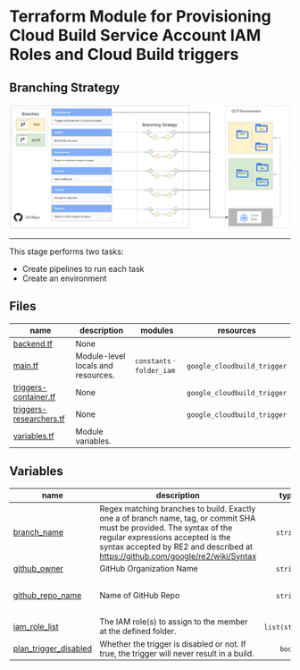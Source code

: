 # Terraform Module for Provisioning Cloud Build Service Account IAM Roles and Cloud Build triggers

## Branching Strategy
![](../../../docs/branch-strategy.png)

---

This stage performs two tasks:
- Create pipelines to run each task
- Create an environment

<!-- TFDOC OPTS files:1 show_extra:1 -->
<!-- BEGIN TFDOC -->

## Files

| name | description | modules | resources |
|---|---|---|---|
| [backend.tf](./backend.tf) | None |  |  |
| [main.tf](./main.tf) | Module-level locals and resources. | <code>constants</code> · <code>folder_iam</code> | <code>google_cloudbuild_trigger</code> |
| [triggers-container.tf](./triggers-container.tf) | None |  | <code>google_cloudbuild_trigger</code> |
| [triggers-researchers.tf](./triggers-researchers.tf) | None |  | <code>google_cloudbuild_trigger</code> |
| [variables.tf](./variables.tf) | Module variables. |  |  |

## Variables

| name | description | type | required | default | producer |
|---|---|:---:|:---:|:---:|:---:|
| [branch_name](variables.tf#L20) | Regex matching branches to build. Exactly one a of branch name, tag, or commit SHA must be provided. The syntax of the regular expressions accepted is the syntax accepted by RE2 and described at https://github.com/google/re2/wiki/Syntax | <code>string</code> |  | <code>&#34;&#94;main&#36;&#34;</code> |  |
| [github_owner](variables.tf#L2) | GitHub Organization Name | <code>string</code> |  | <code>&#34;client-it&#34;</code> |  |
| [github_repo_name](variables.tf#L8) | Name of GitHub Repo | <code>string</code> |  | <code>&#34;terraform-google-burwood-sde-prod&#34;</code> |  |
| [iam_role_list](variables.tf#L26) | The IAM role(s) to assign to the member at the defined folder. | <code>list&#40;string&#41;</code> |  | <code title="&#91;&#10;  &#34;roles&#47;bigquery.dataOwner&#34;,&#10;  &#34;roles&#47;cloudbuild.builds.builder&#34;,&#10;  &#34;roles&#47;composer.environmentAndStorageObjectAdmin&#34;,&#10;  &#34;roles&#47;compute.instanceAdmin.v1&#34;,&#10;  &#34;roles&#47;compute.networkAdmin&#34;,&#10;  &#34;roles&#47;iam.serviceAccountAdmin&#34;,&#10;  &#34;roles&#47;iam.serviceAccountUser&#34;,&#10;  &#34;roles&#47;pubsub.admin&#34;,&#10;  &#34;roles&#47;resourcemanager.projectCreator&#34;,&#10;  &#34;roles&#47;resourcemanager.projectIamAdmin&#34;,&#10;  &#34;roles&#47;serviceusage.serviceUsageConsumer&#34;,&#10;  &#34;roles&#47;storage.admin&#34;,&#10;  &#34;roles&#47;resourcemanager.folderCreator&#34;&#10;&#93;">&#91;&#8230;&#93;</code> |  |
| [plan_trigger_disabled](variables.tf#L14) | Whether the trigger is disabled or not. If true, the trigger will never result in a build. | <code>bool</code> |  | <code>false</code> |  |

<!-- END TFDOC -->
<!-- 
The purpose of this directory is to apply defined IAM roles to a Cloud Build Service Account at the folder level.

## General Usage

1. From a best practice approach a new branch should generally be created from the `master` or `main` branch when working on new features or updates.
    1. Run `git checkout -b <BRANCH_NAME>`
1. Change into the desired directory that needs to have infrastructure code updated.
1. Edit either the `main.tf`, `variables.tf`, or `terraform.tfvars` file, depending on what needs to be updated.
1. If there are variables which are needed but not present in the `.tfvars` file those can be added and updated as needed.
1. In order to limit any auto-approved changes being made to your infrastructure there are two options.
    1. If you want to merge back into master you can edit out any `apply` steps within the Cloud Build YAML file that this pipeline is associated to so that only an `init` and `plan` are ran to show what the potential Terraform changes will do.
    1. If you are working out of a feature branch you can create a new Cloud Build trigger to monitor the feature branch, create a new Cloud Build YAML with only an `init` and `plan` step, then verify that the `plan` output is good to proceed forward with.
1. Save your files, `git add <files>`, `git commit -m "<MESSAGE>"`, `git push`.
1. If you were working out of a feature branch you can merge back into `master`.
    1. `git checkout <master or main>`, `git merge <FEATURE_BRANCH> --no-ff`
1. A manual pipeline run may need to be started after a merge is done if no edits have been done on the `included_files` after the merge. These are generally the `.tfvars` files which are monitored for changes to start the pipeline.

Below is an example of how to update the `.tfvars` file in order to update IAM roles for the Cloud Build Service account.

```diff
iam_role_list = [
  "roles/bigquery.dataOwner",
  "roles/cloudbuild.builds.builder",
  "roles/composer.environmentAndStorageObjectAdmin",
  "roles/compute.instanceAdmin.v1",
  "roles/compute.networkAdmin",
  "roles/iam.serviceAccountAdmin",
  "roles/iam.serviceAccountUser",
  "roles/pubsub.admin",
  "roles/resourcemanager.projectCreator",
  "roles/resourcemanager.projectIamAdmin",
  "roles/serviceusage.serviceUsageConsumer",
+ "roles/storage.admin",
+ "roles/pubsub.viewer"
]
``` -->
